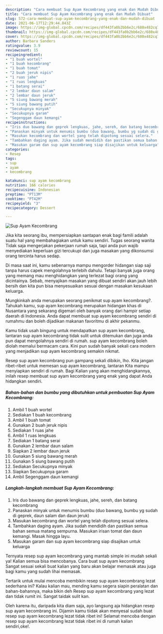```yaml
---
description: "Cara membuat Sup Ayam Kecombrang yang enak dan Mudah Dibuat"
title: "Cara membuat Sup Ayam Kecombrang yang enak dan Mudah Dibuat"
slug: 572-cara-membuat-sup-ayam-kecombrang-yang-enak-dan-mudah-dibuat
date: 2021-06-17T12:29:44.843Z
image: https://img-global.cpcdn.com/recipes/df443fa0b2bb6e2c/680x482cq70/sup-ayam-kecombrang-foto-resep-utama.jpg
thumbnail: https://img-global.cpcdn.com/recipes/df443fa0b2bb6e2c/680x482cq70/sup-ayam-kecombrang-foto-resep-utama.jpg
cover: https://img-global.cpcdn.com/recipes/df443fa0b2bb6e2c/680x482cq70/sup-ayam-kecombrang-foto-resep-utama.jpg
author: Barbara Sanders
ratingvalue: 3.9
reviewcount: 15
recipeingredient:
- "1 buah wortel"
- "1 buah kecombrang"
- "1 buah tomat"
- "2 buah jeruk nipis"
- "1 ruas jahe"
- "1 ruas lengkuas"
- "1 batang serai"
- "2 lembar daun salam"
- "2 lembar daun jeruk"
- "5 siung bawang merah"
- "5 siung bawang putih"
- "Secukupnya minyak"
- "Secukupnya garam"
- "Segenggam daun kemangi"
recipeinstructions:
- "Iris duo bawang dan geprek lengkuas, jahe, sereh, dan batang kecombrang"
- "Panaskan minyak untuk menumis bumbu (duo bawang, bumbu yg sudah di geprek, daun salam dan daun jeruk)"
- "Masukan kecombrang dan wortel yang telah dipotong sesuai selera."
- "Tambahkan daging ayam. Jika sudah mendidih dan pastikan semua bahan semua matang sempurna. Masukan irisan tomat dan daun kemangi. Masak hingga layu."
- "Masukan garam dan sup ayam kecombrang siap disajikan untuk keluarga"
categories:
- Resep
tags:
- sup
- ayam
- kecombrang

katakunci: sup ayam kecombrang 
nutrition: 166 calories
recipecuisine: Indonesian
preptime: "PT13M"
cooktime: "PT42M"
recipeyield: "3"
recipecategory: Dessert

---
```



![Sup Ayam Kecombrang](https://img-global.cpcdn.com/recipes/df443fa0b2bb6e2c/680x482cq70/sup-ayam-kecombrang-foto-resep-utama.jpg)

Jika kita seorang ibu, mempersiapkan santapan enak bagi famili adalah suatu hal yang membahagiakan untuk kamu sendiri. Tugas seorang  wanita Tidak saja mengerjakan pekerjaan rumah saja, tapi anda pun wajib menyediakan keperluan gizi tercukupi dan juga masakan yang dikonsumsi orang tercinta harus sedap.

Di masa  saat ini, kamu sebenarnya mampu mengorder hidangan siap saji tanpa harus capek mengolahnya terlebih dahulu. Tetapi banyak juga orang yang memang mau menghidangkan yang terlezat bagi orang yang dicintainya. Sebab, menyajikan masakan yang dibuat sendiri akan jauh lebih bersih dan kita pun bisa menyesuaikan sesuai dengan masakan kesukaan keluarga. 



Mungkinkah anda merupakan seorang penikmat sup ayam kecombrang?. Tahukah kamu, sup ayam kecombrang merupakan hidangan khas di Nusantara yang sekarang digemari oleh banyak orang dari hampir setiap daerah di Indonesia. Anda dapat membuat sup ayam kecombrang sendiri di rumahmu dan boleh dijadikan makanan favoritmu di akhir pekanmu.

Kamu tidak usah bingung untuk mendapatkan sup ayam kecombrang, lantaran sup ayam kecombrang tidak sulit untuk ditemukan dan juga anda pun dapat mengolahnya sendiri di rumah. sup ayam kecombrang boleh diolah memalui bermacam cara. Kini pun sudah banyak sekali cara modern yang menjadikan sup ayam kecombrang semakin nikmat.

Resep sup ayam kecombrang pun gampang sekali dibikin, lho. Kita jangan ribet-ribet untuk memesan sup ayam kecombrang, lantaran Kita mampu menyiapkan sendiri di rumah. Bagi Kalian yang akan menghidangkannya, inilah resep membuat sup ayam kecombrang yang enak yang dapat Anda hidangkan sendiri.

<!--inarticleads1-->

##### Bahan-bahan dan bumbu yang dibutuhkan untuk pembuatan Sup Ayam Kecombrang:

1. Ambil 1 buah wortel
1. Sediakan 1 buah kecombrang
1. Ambil 1 buah tomat
1. Gunakan 2 buah jeruk nipis
1. Sediakan 1 ruas jahe
1. Ambil 1 ruas lengkuas
1. Sediakan 1 batang serai
1. Gunakan 2 lembar daun salam
1. Siapkan 2 lembar daun jeruk
1. Gunakan 5 siung bawang merah
1. Gunakan 5 siung bawang putih
1. Sediakan Secukupnya minyak
1. Siapkan Secukupnya garam
1. Ambil Segenggam daun kemangi




<!--inarticleads2-->

##### Langkah-langkah membuat Sup Ayam Kecombrang:

1. Iris duo bawang dan geprek lengkuas, jahe, sereh, dan batang kecombrang
1. Panaskan minyak untuk menumis bumbu (duo bawang, bumbu yg sudah di geprek, daun salam dan daun jeruk)
1. Masukan kecombrang dan wortel yang telah dipotong sesuai selera.
1. Tambahkan daging ayam. Jika sudah mendidih dan pastikan semua bahan semua matang sempurna. Masukan irisan tomat dan daun kemangi. Masak hingga layu.
1. Masukan garam dan sup ayam kecombrang siap disajikan untuk keluarga




Ternyata resep sup ayam kecombrang yang mantab simple ini mudah sekali ya! Kalian semua bisa mencobanya. Cara buat sup ayam kecombrang Sangat sesuai sekali buat kalian yang baru akan belajar memasak atau juga bagi kamu yang sudah lihai memasak.

Tertarik untuk mulai mencoba membikin resep sup ayam kecombrang lezat sederhana ini? Kalau kalian mau, mending kamu segera siapin peralatan dan bahan-bahannya, maka bikin deh Resep sup ayam kecombrang yang lezat dan tidak rumit ini. Sangat taidak sulit kan. 

Oleh karena itu, daripada kita diam saja, ayo langsung aja hidangkan resep sup ayam kecombrang ini. Dijamin kamu tiidak akan menyesal sudah buat resep sup ayam kecombrang lezat tidak ribet ini! Selamat mencoba dengan resep sup ayam kecombrang lezat tidak ribet ini di rumah kalian sendiri,oke!.

